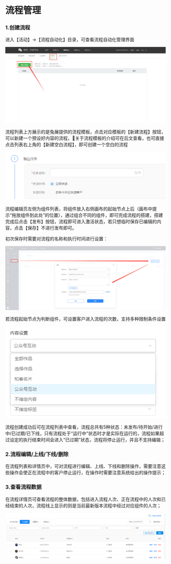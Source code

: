 # 流程管理

### 1.创建流程

进入【活动】-&gt;【流程自动化】目录，可查看流程自动化管理界面

![](../.gitbook/assets/image%20%2850%29.png)

流程列表上方展示的是兔展提供的流程模板，点击对应模板的【新建流程】按钮，可以新建一个预设好内容的流程，关于流程模板的介绍可在后文查看，也可直接点击列表右上角的【新建空白流程】，即可创建一个空白的流程

![](../.gitbook/assets/image%20%28214%29.png)

流程编辑页左侧为组件列表，将组件放入右侧画布的起始节点上后（画布中提示“拖放组件到此处”的位置），通过组合不同的组件，即可完成流程的搭建，搭建完成后点击【发布】按钮，流程即可进入激活状态，若只想临时保存已编辑的内容，点击【保存】不进行发布即可。

初次保存时需要对流程的名称和执行时间进行设置：

![](../.gitbook/assets/image%20%28225%29.png)

若流程起始节点为判断组件，可设置客户进入流程的次数，支持多种限制条件设置

![](../.gitbook/assets/image%20%2866%29.png)

流程创建成功后可在流程列表中查看，流程总共有5种状态：未发布/待开始/进行中/已过期/已下线，只有流程处于“运行中”状态时才是实际在运行的，流程如果超过设定的执行结束时间会进入“已过期”状态，流程将停止运行，并且不支持编辑；

### 2.流程编辑/上线/下线/删除

在流程列表和详情页中，可对流程进行编辑、上线、下线和删除操作，需要注意这些操作会使正在流程中的客户停止运行，在操作时需要注意系统给出的操作提示；

### 3.查看流程数据

在流程详情页可查看流程的整体数据，包括进入流程人次、正在流程中的人次和已经结束的人次，流程线上显示的则是当前最新版本流程中经过对应组件的人次；

![](../.gitbook/assets/image%20%28209%29.png)

